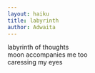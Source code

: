 ```yaml
---
layout: haiku
title: labyrinth
author: Adwaita
---
```


labyrinth of thoughts<br>
moon accompanies me too<br>
caressing my eyes<br>